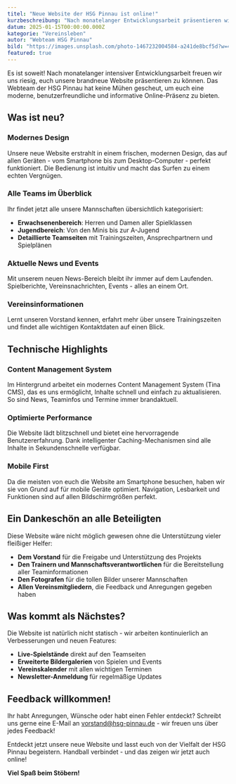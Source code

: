 ```yaml
---
titel: "Neue Website der HSG Pinnau ist online!"
kurzbeschreibung: "Nach monatelanger Entwicklungsarbeit präsentieren wir stolz unsere brandneue Website mit modernem Design und verbesserter Benutzerfreundlichkeit."
datum: 2025-01-15T00:00:00.000Z
kategorie: "Vereinsleben"
autor: "Webteam HSG Pinnau"
bild: "https://images.unsplash.com/photo-1467232004584-a241de8bcf5d?w=400&h=250&fit=crop"
featured: true
---
```


Es ist soweit! Nach monatelanger intensiver Entwicklungsarbeit freuen wir uns riesig, euch unsere brandneue Website präsentieren zu können. Das Webteam der HSG Pinnau hat keine Mühen gescheut, um euch eine moderne, benutzerfreundliche und informative Online-Präsenz zu bieten.

## Was ist neu?

### Modernes Design
Unsere neue Website erstrahlt in einem frischen, modernen Design, das auf allen Geräten - vom Smartphone bis zum Desktop-Computer - perfekt funktioniert. Die Bedienung ist intuitiv und macht das Surfen zu einem echten Vergnügen.

### Alle Teams im Überblick
Ihr findet jetzt alle unsere Mannschaften übersichtlich kategorisiert:
- **Erwachsenenbereich**: Herren und Damen aller Spielklassen
- **Jugendbereich**: Von den Minis bis zur A-Jugend
- **Detaillierte Teamseiten** mit Trainingszeiten, Ansprechpartnern und Spielplänen

### Aktuelle News und Events
Mit unserem neuen News-Bereich bleibt ihr immer auf dem Laufenden. Spielberichte, Vereinsnachrichten, Events - alles an einem Ort.

### Vereinsinformationen
Lernt unseren Vorstand kennen, erfahrt mehr über unsere Trainingszeiten und findet alle wichtigen Kontaktdaten auf einen Blick.

## Technische Highlights

### Content Management System
Im Hintergrund arbeitet ein modernes Content Management System (Tina CMS), das es uns ermöglicht, Inhalte schnell und einfach zu aktualisieren. So sind News, Teaminfos und Termine immer brandaktuell.

### Optimierte Performance
Die Website lädt blitzschnell und bietet eine hervorragende Benutzererfahrung. Dank intelligenter Caching-Mechanismen sind alle Inhalte in Sekundenschnelle verfügbar.

### Mobile First
Da die meisten von euch die Website am Smartphone besuchen, haben wir sie von Grund auf für mobile Geräte optimiert. Navigation, Lesbarkeit und Funktionen sind auf allen Bildschirmgrößen perfekt.

## Ein Dankeschön an alle Beteiligten

Diese Website wäre nicht möglich gewesen ohne die Unterstützung vieler fleißiger Helfer:
- **Dem Vorstand** für die Freigabe und Unterstützung des Projekts
- **Den Trainern und Mannschaftsverantwortlichen** für die Bereitstellung aller Teaminformationen
- **Den Fotografen** für die tollen Bilder unserer Mannschaften
- **Allen Vereinsmitgliedern**, die Feedback und Anregungen gegeben haben

## Was kommt als Nächstes?

Die Website ist natürlich nicht statisch - wir arbeiten kontinuierlich an Verbesserungen und neuen Features:
- **Live-Spielstände** direkt auf den Teamseiten
- **Erweiterte Bildergalerien** von Spielen und Events
- **Vereinskalender** mit allen wichtigen Terminen
- **Newsletter-Anmeldung** für regelmäßige Updates

## Feedback willkommen!

Ihr habt Anregungen, Wünsche oder habt einen Fehler entdeckt? Schreibt uns gerne eine E-Mail an vorstand@hsg-pinnau.de - wir freuen uns über jedes Feedback!

Entdeckt jetzt unsere neue Website und lasst euch von der Vielfalt der HSG Pinnau begeistern. Handball verbindet - und das zeigen wir jetzt auch online!

**Viel Spaß beim Stöbern!**